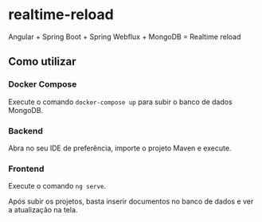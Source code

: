 # realtime-reload
Angular + Spring Boot + Spring Webflux + MongoDB = Realtime reload

## Como utilizar


### Docker Compose
Execute o comando `docker-compose up` para subir o banco de dados MongoDB.

### Backend
Abra no seu IDE de preferência, importe o projeto Maven e execute.

### Frontend
Execute o comando `ng serve`.

Após subir os projetos, basta inserir documentos no banco de dados e ver a atualização na tela.